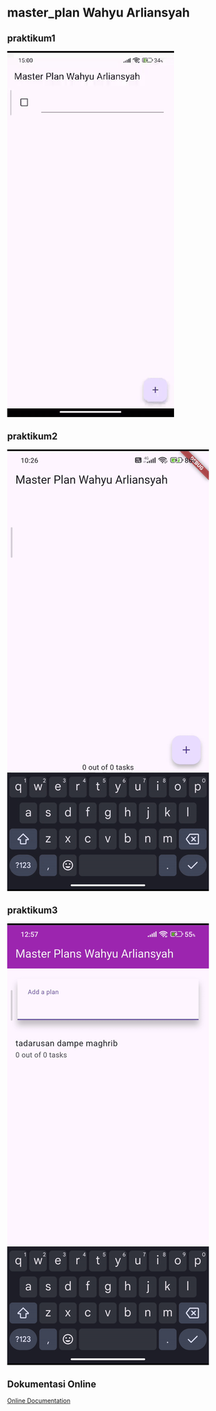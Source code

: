 # master_plan Wahyu Arliansyah

## praktikum1

![praktikum1](images/gif1.gif)

## praktikum2

![praktikum2](images/gif2-new.gif)

## praktikum3

![praktikum3](images/gif3.gif)

## Dokumentasi Online

[Online Documentation](https://docs.google.com/document/d/1fqgf0I2_oP2QossNNb0qowTtPH49o-Jo/edit?usp=sharing&ouid=112537280694647639784&rtpof=true&sd=true)
